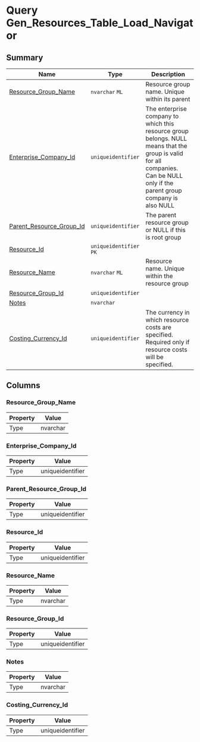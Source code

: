 # Query Gen_Resources_Table_Load_Navigator


## Summary

| Name | Type | Description |
| - | - | --- |
|[Resource_Group_Name](#resource_group_name)|`nvarchar` `ML`|Resource group name. Unique within its parent|
|[Enterprise_Company_Id](#enterprise_company_id)|`uniqueidentifier` |The enterprise company to which this resource group belongs. NULL means that the group is valid for all companies. Can be NULL only if the parent group company is also NULL|
|[Parent_Resource_Group_Id](#parent_resource_group_id)|`uniqueidentifier` |The parent resource group or NULL if this is root group|
|[Resource_Id](#resource_id)|`uniqueidentifier` `PK`||
|[Resource_Name](#resource_name)|`nvarchar` `ML`|Resource name. Unique within the resource group|
|[Resource_Group_Id](#resource_group_id)|`uniqueidentifier` ||
|[Notes](#notes)|`nvarchar` ||
|[Costing_Currency_Id](#costing_currency_id)|`uniqueidentifier` |The currency in which resource costs are specified. Required only if resource costs will be specified.|

## Columns

### Resource_Group_Name

| Property | Value |
| - | - |
|Type|nvarchar|

### Enterprise_Company_Id

| Property | Value |
| - | - |
|Type|uniqueidentifier|

### Parent_Resource_Group_Id

| Property | Value |
| - | - |
|Type|uniqueidentifier|

### Resource_Id

| Property | Value |
| - | - |
|Type|uniqueidentifier|

### Resource_Name

| Property | Value |
| - | - |
|Type|nvarchar|

### Resource_Group_Id

| Property | Value |
| - | - |
|Type|uniqueidentifier|

### Notes

| Property | Value |
| - | - |
|Type|nvarchar|

### Costing_Currency_Id

| Property | Value |
| - | - |
|Type|uniqueidentifier|


